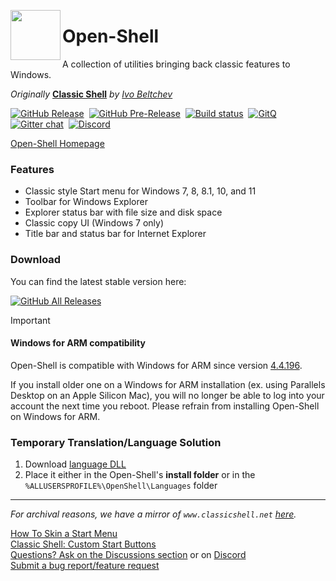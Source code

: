 <a href="#"><img src=/Src/Setup/OpenShell.ico width="80" align="left"/></a>


# Open-Shell

A collection of utilities bringing back classic features to Windows.

*Originally* **[Classic Shell](http://www.classicshell.net)** *by [Ivo Beltchev](https://sourceforge.net/u/ibeltchev/profile/)*

[![GitHub Release](https://img.shields.io/github/release/Open-Shell/Open-Shell-Menu.svg?style=flat-square)](https://github.com/Open-Shell/Open-Shell-Menu/releases/latest)&nbsp;&nbsp;[![GitHub Pre-Release](https://img.shields.io/github/release/Open-Shell/Open-Shell-Menu/all.svg?style=flat-square)](https://github.com/Open-Shell/Open-Shell-Menu/releases)&nbsp;&nbsp;[![Build status](https://img.shields.io/appveyor/build/passionate-coder/Open-Shell-Menu?logo=appveyor&style=flat-square)](https://ci.appveyor.com/project/passionate-coder/open-shell-menu/branch/master)&nbsp;&nbsp;[![GitQ](https://img.shields.io/badge/gitq-discussions-1577fa?style=flat-square)](https://gitq.com/passionate-coder/Classic-Start)&nbsp;&nbsp;[![Gitter chat](https://img.shields.io/gitter/room/badges/shields.svg?color=lightseagreen&logo=gitter&style=flat-square)](https://gitter.im/open-shell/Lobby)&nbsp;&nbsp;[![Discord](https://img.shields.io/discord/757701054782636082?color=mediumslateblue&label=Discord&logo=discord&logoColor=white&style=flat-square)](https://discord.gg/7H6arr5)

[Open-Shell Homepage](https://open-shell.github.io/Open-Shell-Menu)  

### Features
- Classic style Start menu for Windows 7, 8, 8.1, 10, and 11
- Toolbar for Windows Explorer
- Explorer status bar with file size and disk space
- Classic copy UI (Windows 7 only)
- Title bar and status bar for Internet Explorer

### Download
You can find the latest stable version here:

[![GitHub All Releases](https://img.shields.io/github/downloads/Open-Shell/Open-Shell-Menu/total?style=for-the-badge&color=4bc2ee&logo=github)](https://github.com/Open-Shell/Open-Shell-Menu/releases/latest)

> [!IMPORTANT]
> #### Windows for ARM compatibility
> Open-Shell is compatible with Windows for ARM since version [4.4.196](https://github.com/Open-Shell/Open-Shell-Menu/releases/tag/v4.4.196).
>
> If you install older one on a Windows for ARM installation (ex. using Parallels Desktop on an Apple Silicon Mac), you will no longer be able to log into your account the next time you reboot. Please refrain from installing Open-Shell on Windows for ARM.

### Temporary Translation/Language Solution
1. Download [language DLL](https://coddec.github.io/Classic-Shell/www.classicshell.net/translations/index.html)  
2. Place it either in the Open-Shell's __install folder__ or in the `%ALLUSERSPROFILE%\OpenShell\Languages` folder

----

*For archival reasons, we have a mirror of `www.classicshell.net` [here](https://coddec.github.io/Classic-Shell/www.classicshell.net/).*

[How To Skin a Start Menu](https://coddec.github.io/Classic-Shell/www.classicshell.net/tutorials/skintutorial.html)  
[Classic Shell: Custom Start Buttons](https://coddec.github.io/Classic-Shell/www.classicshell.net/tutorials/buttontutorial.html)  
[Questions? Ask on the Discussions section](https://github.com/Open-Shell/Open-Shell-Menu/discussions) or on [Discord](https://discord.gg/7H6arr5)  
[Submit a bug report/feature request](https://github.com/Open-Shell/Open-Shell-Menu/issues)
